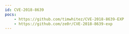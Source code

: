 ```yaml
---
id: CVE-2018-8639
pocs:
    - https://github.com/timwhitez/CVE-2018-8639-EXP
    - https://github.com/ze0r/CVE-2018-8639-exp
---
```


